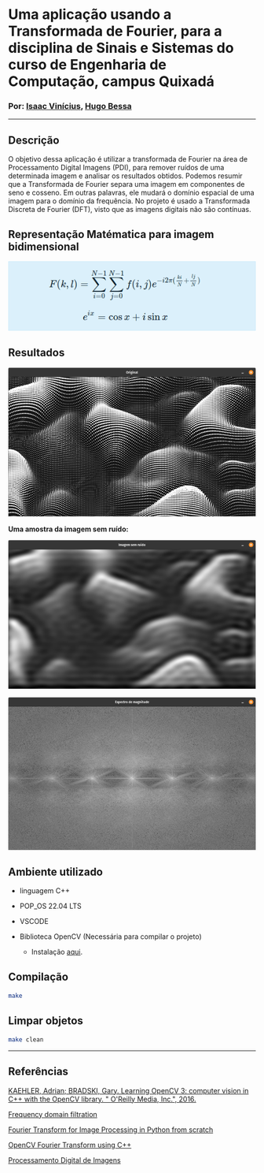 # Uma aplicação usando a Transformada de Fourier, para a disciplina de Sinais e Sistemas do curso de Engenharia de Computação, campus Quixadá

### Por: [Isaac Vinícius](https://www.linkedin.com/in/isaacvinicius), [Hugo Bessa](https://www.linkedin.com/in/hugo-bessa-0287951b0)

---

## Descrição

O objetivo dessa aplicação é utilizar a transformada de Fourier na área de Processamento Digital Imagens (PDI), para remover ruídos de uma determinada imagem e analisar os resultados obtidos. Podemos resumir que a Transformada de Fourier separa uma imagem em componentes de seno e cosseno. Em outras palavras, ele mudará o domínio espacial de uma imagem para o domínio da frequência. No projeto é usado a Transformada Discreta de Fourier (DFT), visto que as imagens digitais não são contínuas.

## Representação Matématica para imagem bidimensional

![](./resultados/formula2D.png)

## Resultados

![](./resultados/original.png)

**Uma amostra da imagem sem ruído:**

![](./resultados/sem-ruido.png)

![](./resultados/espectro.png)

## Ambiente utilizado

* linguagem C++

* POP_OS 22.04 LTS

* VSCODE

* Biblioteca OpenCV (Necessária para compilar o projeto)
  * Instalação [aqui](https://github.com/isaacvssilva/Learning-C-Plus-Plus/blob/main/recursos/install-opencv-cpp.md).

## Compilação

```sh
make
```

## Limpar objetos

```sh
make clean
```

---

## Referências

[KAEHLER, Adrian; BRADSKI, Gary. Learning OpenCV 3: computer vision in C++ with the OpenCV library. " O'Reilly Media, Inc.", 2016.](https://www.amazon.com.br/Learning-OpenCV-3-Adrian-Kaehler/dp/1491937998)

[Frequency domain filtration](https://vgg.fiit.stuba.sk/2012-05/frequency-domain-filtration/)

[Fourier Transform for Image Processing in Python from scratch](https://medium.datadriveninvestor.com/fourier-transform-for-image-processing-in-python-from-scratch-b96f68a6c30d)

[OpenCV Fourier Transform using C++](https://anothertechs.com/programming/cpp/opencv-fourier-transform-cpp/)

[Processamento Digital de Imagens](https://agostinhobritojr.github.io/)
